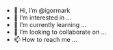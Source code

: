 - 👋 Hi, I’m @igormark
- 👀 I’m interested in ...
- 🌱 I’m currently learning ...
- 💞️ I’m looking to collaborate on ...
- 📫 How to reach me ...

<!---
igormark/igormark is a ✨ special ✨ repository because its `README.md` (this file) appears on your GitHub profile.
You can click the Preview link to take a look at your changes.
--->
